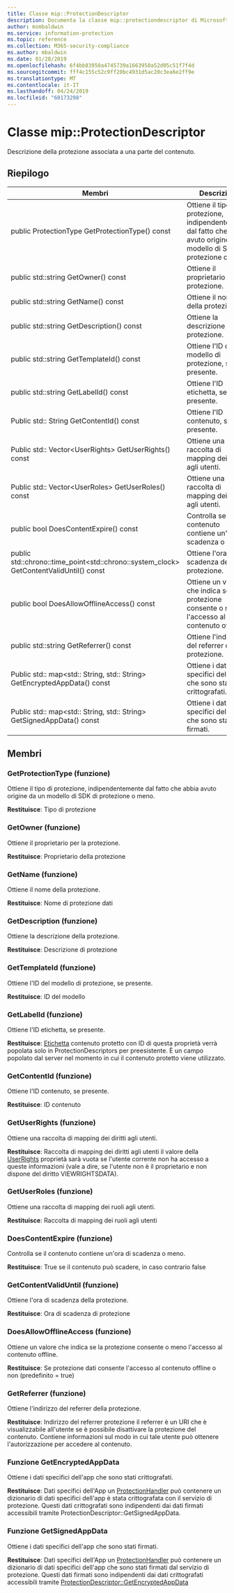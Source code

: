 ```yaml
---
title: Classe mip::ProtectionDescriptor
description: Documenta la classe mip::protectiondescriptor di Microsoft Information Protection (MIP) SDK.
author: msmbaldwin
ms.service: information-protection
ms.topic: reference
ms.collection: M365-security-compliance
ms.author: mbaldwin
ms.date: 01/28/2019
ms.openlocfilehash: 6f4bb83950a4745739a1663950a52d05c51f7f4d
ms.sourcegitcommit: fff4c155c52c9ff20bc4931d5ac20c3ea6e2ff9e
ms.translationtype: MT
ms.contentlocale: it-IT
ms.lasthandoff: 04/24/2019
ms.locfileid: "60173298"
---
```

# <a name="class-mipprotectiondescriptor"></a>Classe mip::ProtectionDescriptor 
Descrizione della protezione associata a una parte del contenuto.
  
## <a name="summary"></a>Riepilogo
 Membri                        | Descrizioni                                
--------------------------------|---------------------------------------------
public ProtectionType GetProtectionType() const  |  Ottiene il tipo di protezione, indipendentemente dal fatto che abbia avuto origine da un modello di SDK di protezione o meno.
public std::string GetOwner() const  |  Ottiene il proprietario per la protezione.
public std::string GetName() const  |  Ottiene il nome della protezione.
public std::string GetDescription() const  |  Ottiene la descrizione della protezione.
public std::string GetTemplateId() const  |  Ottiene l'ID del modello di protezione, se presente.
public std::string GetLabelId() const  |  Ottiene l'ID etichetta, se presente.
Public std:: String GetContentId() const  |  Ottiene l'ID contenuto, se presente.
Public std:: Vector\<UserRights\> GetUserRights() const  |  Ottiene una raccolta di mapping dei diritti agli utenti.
Public std:: Vector\<UserRoles\> GetUserRoles() const  |  Ottiene una raccolta di mapping dei ruoli agli utenti.
public bool DoesContentExpire() const  |  Controlla se il contenuto contiene un'ora di scadenza o meno.
public std::chrono::time_point\<std::chrono::system_clock\> GetContentValidUntil() const  |  Ottiene l'ora di scadenza della protezione.
public bool DoesAllowOfflineAccess() const  |  Ottiene un valore che indica se la protezione consente o meno l'accesso al contenuto offline.
public std::string GetReferrer() const  |  Ottiene l'indirizzo del referrer della protezione.
Public std:: map\<std:: String, std:: String\> GetEncryptedAppData() const  |  Ottiene i dati specifici dell'app che sono stati crittografati.
Public std:: map\<std:: String, std:: String\> GetSignedAppData() const  |  Ottiene i dati specifici dell'app che sono stati firmati.
  
## <a name="members"></a>Membri
  
### <a name="getprotectiontype-function"></a>GetProtectionType (funzione)
Ottiene il tipo di protezione, indipendentemente dal fatto che abbia avuto origine da un modello di SDK di protezione o meno.

  
**Restituisce**: Tipo di protezione
  
### <a name="getowner-function"></a>GetOwner (funzione)
Ottiene il proprietario per la protezione.

  
**Restituisce**: Proprietario della protezione
  
### <a name="getname-function"></a>GetName (funzione)
Ottiene il nome della protezione.

  
**Restituisce**: Nome di protezione dati
  
### <a name="getdescription-function"></a>GetDescription (funzione)
Ottiene la descrizione della protezione.

  
**Restituisce**: Descrizione di protezione
  
### <a name="gettemplateid-function"></a>GetTemplateId (funzione)
Ottiene l'ID del modello di protezione, se presente.

  
**Restituisce**: ID del modello
  
### <a name="getlabelid-function"></a>GetLabelId (funzione)
Ottiene l'ID etichetta, se presente.

  
**Restituisce**: [Etichetta](class_mip_label.md) contenuto protetto con ID di questa proprietà verrà popolata solo in ProtectionDescriptors per preesistente. È un campo popolato dal server nel momento in cui il contenuto protetto viene utilizzato.
  
### <a name="getcontentid-function"></a>GetContentId (funzione)
Ottiene l'ID contenuto, se presente.

  
**Restituisce**: ID contenuto
  
### <a name="getuserrights-function"></a>GetUserRights (funzione)
Ottiene una raccolta di mapping dei diritti agli utenti.

  
**Restituisce**: Raccolta di mapping dei diritti agli utenti il valore della [UserRights](class_mip_userrights.md) proprietà sarà vuota se l'utente corrente non ha accesso a queste informazioni (vale a dire, se l'utente non è il proprietario e non dispone del diritto VIEWRIGHTSDATA).
  
### <a name="getuserroles-function"></a>GetUserRoles (funzione)
Ottiene una raccolta di mapping dei ruoli agli utenti.

  
**Restituisce**: Raccolta di mapping dei ruoli agli utenti
  
### <a name="doescontentexpire-function"></a>DoesContentExpire (funzione)
Controlla se il contenuto contiene un'ora di scadenza o meno.

  
**Restituisce**: True se il contenuto può scadere, in caso contrario false
  
### <a name="getcontentvaliduntil-function"></a>GetContentValidUntil (funzione)
Ottiene l'ora di scadenza della protezione.

  
**Restituisce**: Ora di scadenza di protezione
  
### <a name="doesallowofflineaccess-function"></a>DoesAllowOfflineAccess (funzione)
Ottiene un valore che indica se la protezione consente o meno l'accesso al contenuto offline.

  
**Restituisce**: Se protezione dati consente l'accesso al contenuto offline o non (predefinito = true)
  
### <a name="getreferrer-function"></a>GetReferrer (funzione)
Ottiene l'indirizzo del referrer della protezione.

  
**Restituisce**: Indirizzo del referrer protezione il referrer è un URI che è visualizzabile all'utente se è possibile disattivare la protezione del contenuto. Contiene informazioni sul modo in cui tale utente può ottenere l'autorizzazione per accedere al contenuto.
  
### <a name="getencryptedappdata-function"></a>Funzione GetEncryptedAppData
Ottiene i dati specifici dell'app che sono stati crittografati.

  
**Restituisce**: Dati specifici dell'App un [ProtectionHandler](class_mip_protectionhandler.md) può contenere un dizionario di dati specifici dell'app è stata crittografata con il servizio di protezione. Questi dati crittografati sono indipendenti dai dati firmati accessibili tramite ProtectionDescriptor::GetSignedAppData.
  
### <a name="getsignedappdata-function"></a>Funzione GetSignedAppData
Ottiene i dati specifici dell'app che sono stati firmati.

  
**Restituisce**: Dati specifici dell'App un [ProtectionHandler](class_mip_protectionhandler.md) può contenere un dizionario di dati specifici dell'app che sono stati firmati dal servizio di protezione. Questi dati firmati sono indipendenti dai dati crittografati accessibili tramite [ProtectionDescriptor::GetEncryptedAppData](class_mip_protectiondescriptor.md#getencryptedappdata-function)